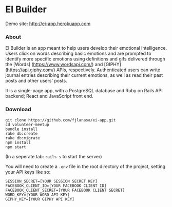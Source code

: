 # EI Builder

Demo site: http://ei-app.herokuapp.com

### About

EI Builder is an app meant to help users develop their emotional intelligence. Users click on words describing basic emotions and are prompted to identify more specific emotions using definitions and gifs delivered through the [Words] (https://www.wordsapi.com/) and [GIPHY] (https://api.giphy.com/) APIs, respectively. Authenticated users can write journal entries describing their current emotions, as well as read their past posts and other users' posts.

It is a single-page app, with a PostgreSQL database and Ruby on Rails API backend; React and JavaScript front end.

### Download
```
git clone https://github.com/fjlanasa/ei-app.git
cd volunteer-meetup
bundle install
rake db:create
rake db:migrate
npm install
npm start
```
(In a seperate tab: `rails s` to start the server)

You will need to create a `.env` file in the root directory of the project, setting your API keys like so:

```
SESSION_SECRET=[YOUR SESSION SECRET KEY]
FACEBOOK_CLIENT_ID=[YOUR FACEBOOK CLIENT ID]
FACEBOOK_CLIENT_SECRET=[YOUR FACEBOOK CLIENT SECRET]
WORD_KEY=[YOUR WORD API KEY]
GIPHY_KEY=[YOUR GIPHY API KEY]
```
